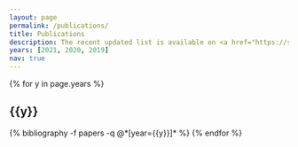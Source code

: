 ```yaml
---
layout: page
permalink: /publications/
title: Publications
description: The recent updated list is available on <a href="https://scholar.google.co.in/citations?hl=en&user=BX4jUxEAAAAJ&view_op=list_works&sortby=pubdate">Google Scholar</a>
years: [2021, 2020, 2019]
nav: true
---
```


<div class="publications">

{% for y in page.years %}
  <h2 class="year">{{y}}</h2>
  {% bibliography -f papers -q @*[year={{y}}]* %}
{% endfor %}

</div>

